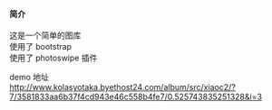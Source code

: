 #### 简介    
这是一个简单的图库    
使用了 bootstrap    
使用了 photoswipe 插件    

demo 地址    
http://www.kolasyotaka.byethost24.com/album/src/xiaoc2/?7/3581833aa6b37f4cd943e46c558b4fe7/0.525743835251328&i=3    